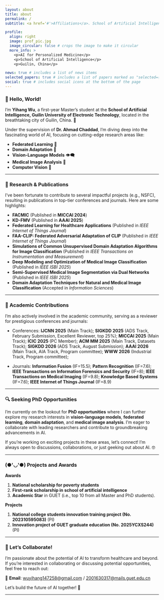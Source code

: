 ```yaml
---
layout: about
title: about
permalink: /
subtitle: <a href='#'>Affiliations</a>. School of Artificial Intelligence, Guilin University of Electronic Technology, Guilin.

profile:
  align: right
  image: prof_pic.jpg
  image_circular: false # crops the image to make it circular
  more_info: >
    <p>AI for Personalized Medicine</p>
    <p>School of Artificial Intelligence</p>
    <p>Guilin, China</p>

news: true # includes a list of news items
selected_papers: true # includes a list of papers marked as "selected={true}"
social: true # includes social icons at the bottom of the page
---
```


### 👋 Hello, World!  
I’m **Yihang Wu**, a first-year Master’s student at the **School of Artificial Intelligence, Guilin University of Electronic Technology**, located in the breathtaking city of Guilin, China. 🌄  

Under the supervision of **Dr. Ahmad Chaddad**, I’m diving deep into the fascinating world of AI, focusing on cutting-edge research areas like:  
- **Federated Learning** 🤖  
- **Domain Adaptation** 🔄  
- **Vision-Language Models** 👁️🗨️  
- **Medical Image Analysis** 🏥  
- **Computer Vision** 👀

---

### 🚀 Research & Publications  
I’ve been fortunate to contribute to several impactful projects (e.g., NSFC), resulting in publications in top-tier conferences and journals. Here are some highlights:  

- **FACMIC** (Published in **MICCAI 2024**)  
- **KD-FMV** (Published in **AAAI 2025**)  
- **Federated Learning for Healthcare Applications** (Published in *IEEE Internet of Things Journal*)
- **FAA-CLIP: Federated Adversarial Adaptation of CLIP** (Published in *IEEE Internet of Things Journal*)  
- **Simulations of Common Unsupervised Domain Adaptation Algorithms for Image Classification** (Published in *IEEE Transactions on Instrumentation and Measurement*)  
- **Deep Modeling and Optimization of Medical Image Classification** (Published in *IEEE ISBI 2025*)  
- **Semi-Supervised Medical Image Segmentation via Dual Networks** (Published in *IEEE ISBI 2025*)
- **Domain Adaptation Techniques for Natural and Medical Image Classification** (Accepted in *Information Sciences*) 

---

### 🎯 Academic Contributions  
I’m also actively involved in the academic community, serving as a reviewer for prestigious conferences and journals:  
- Conferences: **IJCNN 2025** (Main Track); **SIGKDD 2025** (ADS Track, February Submission, Excellent Reviewer, top 25%); **MICCAI 2025** (Main Track); **ICIC 2025** (PC Member); **ACM MM 2025** (Main Track, Datasets Track); **SIGKDD 2026** (ADS Track, August Submission); **AAAI 2026** (Main Track, AIA Track, Program committee); **WWW 2026** (Industrial Track, Program committee);
  
- Journals: **Information Fusion** (IF=15.5); **Pattern Recognition** (IF=7.6); **IEEE Transactions on Information Forensics and Security** (IF=8); **IEEE Transactions on Medical Imaging** (IF=9.8); **Knowledge Based Systems** (IF=7.6); **IEEE Internet of Things Journal** (IF=8.9)

---

### 🔍 Seeking PhD Opportunities  
I’m currently on the lookout for **PhD opportunities** where I can further explore my research interests in **vision-language models**, **federated learning**, **domain adaptation**, and **medical image analysis**. I’m eager to collaborate with leading researchers and contribute to groundbreaking advancements in AI.  

If you’re working on exciting projects in these areas, let’s connect! I’m always open to discussions, collaborations, or just geeking out about AI. 🤓  

---

### (●'◡'●) Projects and Awards 

**Awards**

1. **National scholarship for poverty students**
2. **First-rank scholarship in school of artificial intelligence**
3. **Academic Star** in GUET (i.e., top 10 from all Master and PhD students).

**Projects**
1. **National college students innovation training project (No. 202310595083)** (PI)
2. **Innovation project of GUET graduate education (No. 2025YCXS244)** (PI)

---

### 🤝 Let’s Collaborate!  
I’m passionate about the potential of AI to transform healthcare and beyond. If you’re interested in collaborating or discussing potential opportunities, feel free to reach out:  

📧 **Email**: [wuyihang147258@gmail.com](mailto:wuyihang147258@gmail.com) / [2001630317@mails.guet.edu.cn](mailto:2001630317@mails.guet.edu.cn)  

Let’s build the future of AI together! 🚀    

---
